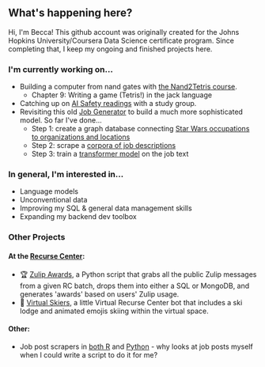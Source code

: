What's happening here?
------------
Hi, I'm Becca! This github account was originally created for the Johns Hopkins University/Coursera Data Science certificate program. Since completing that, I keep my ongoing and finished projects here.

### I'm currently working on...
* Building a computer from nand gates with [the Nand2Tetris course](https://www.nand2tetris.org/).
  * Chapter 9: Writing a game (Tetris!) in the jack language
* Catching up on [AI Safety readings](https://aisafetyfundamentals.com/) with a study group.
* Revisiting this old [Job Generator](https://github.com/MementoMakoMori/JobGenerator) to build a much more sophisticated model. So far I've done...
  * Step 1: create a graph database connecting [Star Wars occupations to organizations and locations](https://github.com/MementoMakoMori/WookieeText)
  * Step 2: scrape a [corpora of job descriptions](https://github.com/MementoMakoMori/JobScraper)
  * Step 3: train a [transformer model](https://github.com/MementoMakoMori/KerasNLPPractice) on the job text

### In general, I'm interested in...
* Language models
* Unconventional data
* Improving my SQL & general data management skills
* Expanding my backend dev toolbox

### Other Projects
#### At the [Recurse Center](https://www.recurse.com/):
* 🏆 [Zulip Awards](https://github.com/MementoMakoMori/ZulipAwards), a Python script that grabs all the public Zulip messages from a given RC batch, drops them into either a SQL or MongoDB, and generates 'awards' based on users' Zulip usage.
* 🎿 [Virtual Skiers](https://github.com/MementoMakoMori/VirtualSkiers), a little Virtual Recurse Center bot that includes a ski lodge and animated emojis skiing within the virtual space.
#### Other:
* Job post scrapers in [both R](https://github.com/MementoMakoMori/ScrapingPractice) and [Python](https://github.com/MementoMakoMori/ScraperPython) - why looks at job posts myself when I could write a script to do it for me?
